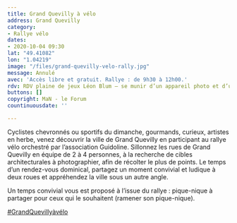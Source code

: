 ```yaml
---
title: Grand Quevilly à vélo
address: Grand Quevilly
category:
- Rallye vélo
dates:
- 2020-10-04 09:30
lat: "49.41082"
lon: "1.04219"
image: "/files/grand-quevilly-velo-rally.jpg"
message: Annulé
avec: 'Accès libre et gratuit. Rallye : de 9h30 à 12h00.'
rdv: RDV plaine de jeux Léon Blum – se munir d’un appareil photo et d’un vélo.
buttons: []
copyright: MaN - le Forum
countinuousdate: ''

---
```

Cyclistes chevronnés ou sportifs du dimanche, gourmands, curieux, artistes en herbe, venez découvrir la ville de Grand Quevilly en participant au rallye vélo orchestré par l’association Guidoline. Sillonnez les rues de Grand Quevilly en équipe de 2 à 4 personnes, à la recherche de cibles architecturales à photographier, afin de récolter le plus de points. Le temps d’un rendez-vous dominical, partagez un moment convivial et ludique à deux roues et appréhendez la ville sous un autre angle.

Un temps convivial vous est proposé à l’issue du rallye : pique-nique à partager pour ceux qui le souhaitent (ramener son pique-nique).

[#GrandQuevillyàvélo](https://www.facebook.com/hashtag/grandquevilly%C3%A0v%C3%A9lo)
